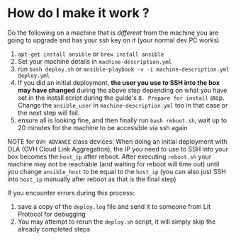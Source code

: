 # How do I make it work ?
Do the following on a machine that is _different_ from the machine you are going to upgrade and has your ssh key on it (your normal dev PC works)

1. `apt-get install ansible` or `brew install ansible`
2. Set your machine details in `machine-description.yml`
3. run `bash deploy.sh` or `ansible-playbook -v -i machine-description.yml deploy.yml`
4. If you did an initial deployment, **the user you use to SSH into the box may have changed** during the above step depending on what you have set in the install script during the guide's `B. Prepare for install` step. Change the `ansible_user` in `machine-description.yml` too in that case or the next step will fail.
5. ensure all is looking fine, and then finally run `bash reboot.sh`, wait up to 20 minutes for the machine to be accessible via ssh again

NOTE for `OVH ADVANCE` class devices:
    When doing an initial deployment with OLA (OVH Cloud Link Aggregation), the IP you need to use to SSH into your box becomes the `host_ip` after reboot.
    After executing `reboot.sh` your machine may not be reachable (and waiting for reboot will time out) until you change `ansible_host` to be equal to the `host_ip` (you can also just SSH into `host_ip` manually after reboot as that is the final step)

If you encounter errors during this process:
1. save a copy of the `deploy.log` file and send it to someone from Lit Protocol for debugging
2. You may attempt to rerun the `deploy.sh` script, it will simply skip the already completed steps